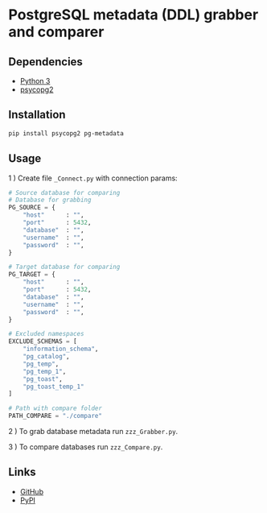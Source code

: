 # PostgreSQL metadata (DDL) grabber and comparer

## Dependencies

* [Python 3](https://www.python.org/downloads/)
* [psycopg2](https://pypi.org/project/psycopg2/)

## Installation

```bash
pip install psycopg2 pg-metadata
```

## Usage

1 ) Create file `_Connect.py` with connection params:

```python
# Source database for comparing
# Database for grabbing
PG_SOURCE = {
    "host"      : "",
    "port"      : 5432,
    "database"  : "",
    "username"  : "",
    "password"  : "",
}

# Target database for comparing
PG_TARGET = {
    "host"      : "",
    "port"      : 5432,
    "database"  : "",
    "username"  : "",
    "password"  : "",
}

# Excluded namespaces
EXCLUDE_SCHEMAS = [
    "information_schema",
    "pg_catalog",
    "pg_temp",
    "pg_temp_1",
    "pg_toast",
    "pg_toast_temp_1"
]

# Path with compare folder
PATH_COMPARE = "./compare"
```

2 ) To grab database metadata run `zzz_Grabber.py`.

3 ) To compare databases run `zzz_Compare.py`.

## Links

* [GitHub](https://pypi.org/project/pg-metadata/)
* [PyPI](https://github.com/ish1mura/pg_metadata)
